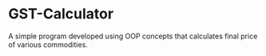 # GST-Calculator
A simple program developed using OOP concepts that calculates final price of various commodities.
